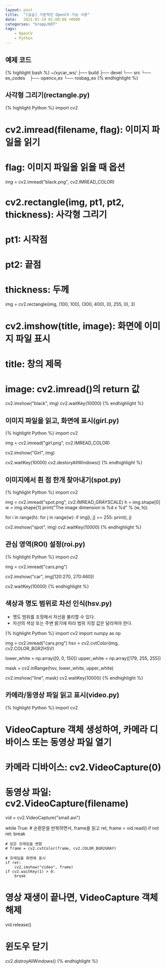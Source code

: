 ```yaml
---
layout: post
title:  "[실습] 기본적인 OpenCV 기능 사용"
date:   2021-01-19 01:00:00 +0900
categories: "Grepp/KDT"
tags:
    - OpenCV
    - Python
---
```


## 예제 코드

{% highlight bash %}
~/xycar_ws/
├── build
├── devel
└── src
    └── ex_codes
        ├── opencv_ex
        └── rosbag_ex
{% endhighlight %}



## 사각형 그리기(rectangle.py)

{% highlight Python %}
import cv2

# cv2.imread(filename, flag): 이미지 파일을 읽기
#   flag: 이미지 파일을 읽을 때 옵션
img = cv2.imread("black.png", cv2.IMREAD_COLOR)

# cv2.rectangle(img, pt1, pt2, thickness): 사각형 그리기
#   pt1: 시작점
#   pt2: 끝점
#   thickness: 두께
img = cv2.rectangle(img, (100, 100), (300, 400), (0, 255, 0), 3)

# cv2.imshow(title, image): 화면에 이미지 파일 표시
#   title: 창의 제목
#   image: cv2.imread()의 return 값
cv2.imshow("black", img)
cv2.waitKey(10000)
{% endhighlight %}



## 이미지 파일을 읽고, 화면에 표시(girl.py)

{% highlight Python %}
import cv2

img = cv2.imread("girl.png", cv2.IMREAD_COLOR)

cv2.imshow("Girl", img)

cv2.waitKey(10000)
cv2.destoryAllWindows()
{% endhighlight %}



## 이미지에서 흰 점 한개 찾아내기(spot.py)

{% highlight Python %}
import cv2

img = cv2.imread("spot.png", cv2.IMREAD_GRAYSCALE)
h = img.shape[0]
w = img.shape[1]
print("The image dimension is %d x %d" % (w, h))

for i in range(h):
    for j in range(w):
        if img[i, j] == 255:
            print(i, j)

cv2.imshow("spot", img)
cv2.waitKey(10000)
{% endhighlight %}



## 관심 영역(ROI) 설정(roi.py)

{% highlight Python %}
import cv2

img = cv2.imread("cars.png")

cv2.imshow("car", img[120:270, 270:460])

cv2.waitKey(10000)
{% endhighlight %}



## 색상과 명도 범위로 차선 인식(hsv.py)

- 명도 범위를 조정해서 차선을 불리할 수 있다.
- 차선의 색상 또는 주변 밝기에 따라 범위 지정 값은 달라져야 한다.

{% highlight Python %}
import cv2
import numpy as np

img = cv2.imread("cars.png")
hsv = cv2.cvtColor(img, cv2.COLOR_BGR2HSV)

lower_white = np.array([0, 0, 150])
upper_white = np.array([179, 255, 255])

mask = cv2.inRange(hsv, lower_white, upper_white)

cv2.imshow("line", mask)
cv2.waitKey(10000)
{% endhighlight %}



## 카메라/동영상 파일 읽고 표시(video.py)

{% highlight Python %}
import cv2

# VideoCapture 객체 생성하여, 카메라 디바이스 또는 동영상 파일 열기
# 카메라 디바이스: cv2.VideoCapture(0)
# 동영상 파일: cv2.VideoCapture(filename)
vid = cv2.VideoCapture("small.avi")

while True:
    # 순환문을 반복하면서, frame을 읽고
    ret, frame = vid.read()
    if not ret:
        break
    
    # 읽은 프레임을 변환
    # frame = cv2.cvtColor(frame, cv2.COLOR_BGR2GRAY)
    
    # 프레임을 화면에 표시
    if ret:
        cv2.imshow("video", frame)
    if cv2.waitKey(1) > 0:
        break

# 영상 재생이 끝나면, VideoCapture 객체 해제
vid.release()
# 윈도우 닫기
cv2.distroyAllWindows()
{% endhighlight %}
